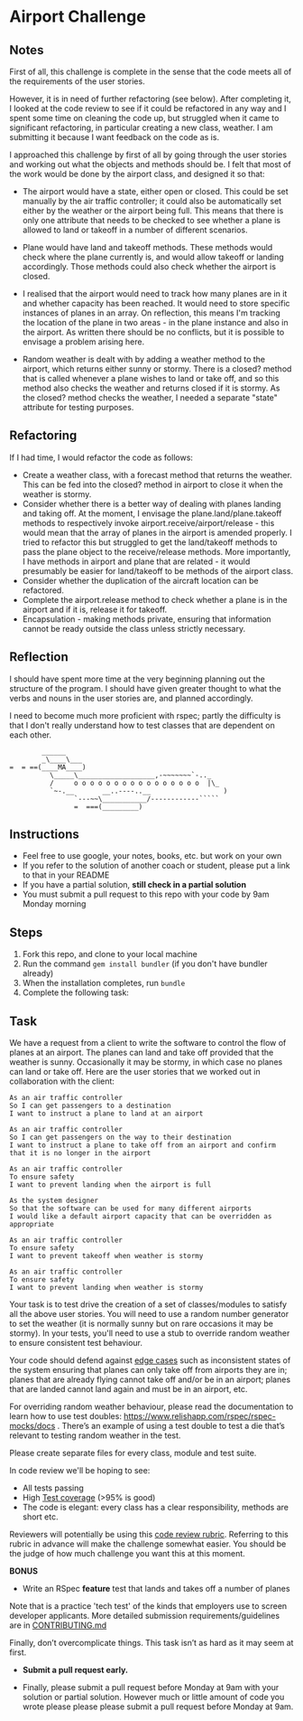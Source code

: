 Airport Challenge
=================

## Notes

First of all, this challenge is complete in the sense that the code meets all of the requirements of the user stories.

However, it is in need of further refactoring (see below). After completing it, I looked at the code review to see if it could be refactored in any way and I spent some time on cleaning the code up, but struggled when it came to significant refactoring, in particular creating a new class, weather. I am submitting it because I want feedback on the code as is.

I approached this challenge by first of all by going through the user stories and working out what the objects and methods should be. I felt that most of the work would be done by the airport class, and designed it so that:

* The airport would have a state, either open or closed. This could be set manually by the air traffic controller; it could also be automatically set either by the weather or the airport being full. This means that there is only one attribute that needs to be checked to see whether a plane is allowed to land or takeoff in a number of different scenarios.

* Plane would have land and takeoff methods. These methods would check where the plane currently is, and would allow takeoff or landing accordingly. Those methods could also check whether the airport is closed.

* I realised that the airport would need to track how many planes are in it and whether capacity has been reached. It would need to store specific instances of planes in an array. On reflection, this means I'm tracking the location of the plane in two areas - in the plane instance and also in the airport. As written there should be no conflicts, but it is possible to envisage a problem arising here.

* Random weather is dealt with by adding a weather method to the airport, which returns either sunny or stormy. There is a closed? method that is called whenever a plane wishes to land or take off, and so this method also checks the weather and returns closed if it is stormy. As the closed? method checks the weather, I needed a separate "state" attribute for testing purposes.

## Refactoring

If I had time, I would refactor the code as follows:

* Create a weather class, with a forecast method that returns the weather. This can be fed into the closed? method in airport to close it when the weather is stormy.
* Consider whether there is a better way of dealing with planes landing and taking off. At the moment, I envisage the plane.land/plane.takeoff methods to respectively invoke airport.receive/airport/release - this would mean that the array of planes in the airport is amended properly. I tried to refactor this but struggled to get the land/takeoff methods to pass the plane object to the receive/release methods. More importantly, I have methods in airport and plane that are related - it would presumably be easier for land/takeoff to be methods of the airport class.
* Consider whether the duplication of the aircraft location can be refactored.
* Complete the airport.release method to check whether a plane is in the airport and if it is, release it for takeoff.
* Encapsulation - making methods private, ensuring that information cannot be ready outside the class unless strictly necessary.

## Reflection

I should have spent more time at the very beginning planning out the structure of the program. I should have given  greater thought to what the verbs and nouns in the user stories are, and planned accordingly.

I need to become much more proficient with rspec; partly the difficulty is that I don't really understand how to test classes that are dependent on each other. 


```
        ______
        _\____\___
=  = ==(____MA____)
          \_____\___________________,-~~~~~~~`-.._
          /     o o o o o o o o o o o o o o o o  |\_
          `~-.__       __..----..__                  )
                `---~~\___________/------------`````
                =  ===(_________)

```

Instructions
---------

* Feel free to use google, your notes, books, etc. but work on your own
* If you refer to the solution of another coach or student, please put a link to that in your README
* If you have a partial solution, **still check in a partial solution**
* You must submit a pull request to this repo with your code by 9am Monday morning

Steps
-------

1. Fork this repo, and clone to your local machine
2. Run the command `gem install bundler` (if you don't have bundler already)
3. When the installation completes, run `bundle`
4. Complete the following task:

Task
-----

We have a request from a client to write the software to control the flow of planes at an airport. The planes can land and take off provided that the weather is sunny. Occasionally it may be stormy, in which case no planes can land or take off.  Here are the user stories that we worked out in collaboration with the client:

```
As an air traffic controller
So I can get passengers to a destination
I want to instruct a plane to land at an airport

As an air traffic controller
So I can get passengers on the way to their destination
I want to instruct a plane to take off from an airport and confirm that it is no longer in the airport

As an air traffic controller
To ensure safety
I want to prevent landing when the airport is full

As the system designer
So that the software can be used for many different airports
I would like a default airport capacity that can be overridden as appropriate

As an air traffic controller
To ensure safety
I want to prevent takeoff when weather is stormy

As an air traffic controller
To ensure safety
I want to prevent landing when weather is stormy
```

Your task is to test drive the creation of a set of classes/modules to satisfy all the above user stories. You will need to use a random number generator to set the weather (it is normally sunny but on rare occasions it may be stormy). In your tests, you'll need to use a stub to override random weather to ensure consistent test behaviour.

Your code should defend against [edge cases](http://programmers.stackexchange.com/questions/125587/what-are-the-difference-between-an-edge-case-a-corner-case-a-base-case-and-a-b) such as inconsistent states of the system ensuring that planes can only take off from airports they are in; planes that are already flying cannot take off and/or be in an airport; planes that are landed cannot land again and must be in an airport, etc.

For overriding random weather behaviour, please read the documentation to learn how to use test doubles: https://www.relishapp.com/rspec/rspec-mocks/docs . There’s an example of using a test double to test a die that’s relevant to testing random weather in the test.

Please create separate files for every class, module and test suite.

In code review we'll be hoping to see:

* All tests passing
* High [Test coverage](https://github.com/makersacademy/course/blob/master/pills/test_coverage.md) (>95% is good)
* The code is elegant: every class has a clear responsibility, methods are short etc.

Reviewers will potentially be using this [code review rubric](docs/review.md).  Referring to this rubric in advance will make the challenge somewhat easier.  You should be the judge of how much challenge you want this at this moment.

**BONUS**

* Write an RSpec **feature** test that lands and takes off a number of planes

Note that is a practice 'tech test' of the kinds that employers use to screen developer applicants.  More detailed submission requirements/guidelines are in [CONTRIBUTING.md](CONTRIBUTING.md)

Finally, don’t overcomplicate things. This task isn’t as hard as it may seem at first.

* **Submit a pull request early.**

* Finally, please submit a pull request before Monday at 9am with your solution or partial solution.  However much or little amount of code you wrote please please please submit a pull request before Monday at 9am.
